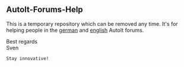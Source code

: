## AutoIt-Forums-Help

This is a temporary repository which can be removed any time. It's for helping people in the [german](https://autoit.de) and [english](https://www.autoitscript.com/forum) AutoIt forums.

Best regards<br>
Sven

    Stay innovative!

